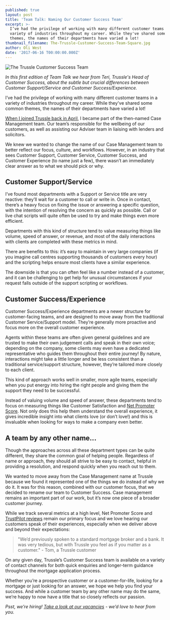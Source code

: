 ```yaml
---
published: true
layout: post
title: 'Team Talk: Naming Our Customer Success Team'
excerpt: >-
  I’ve had the privilege of working with many different customer teams in a
  variety of industries throughout my career. While they've shared some common
  themes, the names of their departments have varied a lot!
thumbnail_filename: The-Trussle-Customer-Success-Team-Square.jpg
author: Oli West
date: '2017-06-16 T00:00:00.000Z'
---
```

![The Trussle Customer Success Team]({{site.baseurl}}/images/post_images/The-Trussle-Customer-Success-Team.jpg)

_In this first edition of Team Talk we hear from Teri, Trussle's Head of Customer Success, about the subtle but crucial differences between Customer Support/Service and Customer Success/Experience._

I’ve had the privilege of working with many different customer teams in a variety of industries throughout my career. While they've shared some common themes, the names of their departments have varied a lot!

[When I joined Trussle back in April](https://trussle.com/blog/meet-the-team-teri), I became part of the then-named Case Management team. Our team’s responsible for the wellbeing of our customers, as well as assisting our Adviser team in liaising with lenders and solicitors.

We knew we wanted to change the name of our Case Management team to better reflect our focus, culture, and workflows. However, in an industry that sees Customer Support, Customer Service, Customer Success, and Customer Experience (to name just a few), there wasn’t an immediately clear answer as to what we should pick or why.

## Customer Support/Service
I’ve found most departments with a Support or Service title are very reactive: they’ll wait for a customer to call or write in. Once in contact, there’s a heavy focus on fixing the issue or answering a specific question, with the intention of resolving the concern as quickly as possible. Call or live chat scripts will quite often be used to try and make things even more efficient.

Departments with this kind of structure tend to value measuring things like volume, speed of answer, or revenue, and most of the daily interactions with clients are completed with these metrics in mind.

There are benefits to this: it’s easy to maintain in very large companies (if you imagine call centres supporting thousands of customers every hour) and the scripting helps ensure most clients have a similar experience.

The downside is that you can often feel like a number instead of a customer, and it can be challenging to get help for unusual circumstances if your request falls outside of the support scripting or workflows.

## Customer Success/Experience
Customer Success/Experience departments are a newer structure for customer-facing teams, and  are designed to move away from the traditional Customer Service/Support model. They’re generally more proactive and focus more on the overall customer experience.

Agents within these teams are often given general guidelines and are trusted to make their own judgement calls and speak in their own voice; depending on the company, some clients may even have a dedicated representative who guides them throughout their entire journey! By nature, interactions might take a little longer and be less consistent than a traditional service/support structure, however, they’re tailored more closely to each client.

This kind of approach works well in smaller, more agile teams, especially when you put energy into hiring the right people and giving them the support they need to be successful.

Instead of valuing volume and speed of answer, these departments tend to focus on measuring things like Customer Satisfaction and [Net Promoter Score](https://www.netpromoter.com/know/). Not only does this help them understand the overall experience, it gives incredible insight into what clients love (or don’t love!) and this is invaluable when looking for ways to make a company even better.

## A team by any other name...
Though the approaches across all these department types can be quite different, they share the common goal of helping people. Regardless of name or approach, they should all strive to be easy to contact, helpful in providing a resolution, and respond quickly when you reach out to them.

We wanted to move away from the Case Management name at Trussle because we found it represented one of the things we do instead of why we do it. It was for this reason, combined with our customer focus, that we decided to rename our team to Customer Success. Case management remains an important part of our work, but it’s now one piece of a broader customer journey.

While we track several metrics at a high level, Net Promoter Score and [TrustPilot reviews](https://trus.sl/ourclientfeedback) remain our primary focus and we love hearing our customers speak of their experiences, especially when we deliver above and beyond their expectations:

> "We’d previously spoken to a standard mortgage broker and a bank. It was very tedious, but with Trussle you feel as if you matter as a customer." - Tom, a Trussle customer

On any given day, Trussle’s Customer Success team is available on a variety of contact channels for both quick enquiries and longer-term guidance throughout the mortgage application process.

Whether you’re a prospective customer or a customer-for-life, looking for a mortgage or just looking for an answer, we hope we help you find your success. And while a customer team by any other name may do the same, we’re happy to now have a title that so closely reflects our passion.

_Psst, we’re hiring! [Take a look at our vacancies](https://jobs.lever.co/trussle) - we’d love to hear from you._
